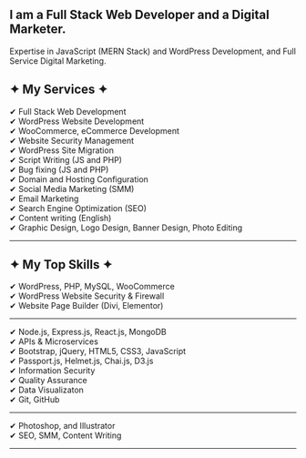 ##  I am a Full Stack Web Developer and a Digital Marketer. <br/> 
Expertise in JavaScript (MERN Stack) and WordPress Development, and Full Service Digital Marketing.

## ✦ My Services ✦

✔ Full Stack Web Development <br/>
✔ WordPress Website Development <br/>
✔ WooCommerce, eCommerce Development <br/>
✔ Website Security Management <br/>
✔ WordPress Site Migration <br/>
✔ Script Writing (JS and PHP) <br/>
✔ Bug fixing (JS and PHP) <br/>
✔ Domain and Hosting Configuration <br/>
✔ Social Media Marketing (SMM) <br/>
✔ Email Marketing <br/>
✔ Search Engine Optimization (SEO) <br/>
✔ Content writing (English) <br/>
✔ Graphic Design, Logo Design, Banner Design, Photo Editing <br/>

----------------------------------------------------------------------------------------


## ✦ My Top Skills ✦

✔ WordPress, PHP, MySQL, WooCommerce <br/>
✔ WordPress Website Security & Firewall <br/>
✔ Website Page Builder (Divi, Elementor) <br/>

------------------------------------------------------------------------------------------
✔ Node.js, Express.js, React.js, MongoDB <br/>
✔ APIs & Microservices <br/>
✔ Bootstrap, jQuery, HTML5, CSS3, JavaScript <br/>
✔ Passport.js, Helmet.js, Chai.js, D3.js <br/>
✔ Information Security <br/>
✔ Quality Assurance<br/>
✔ Data Visualizaton<br/>
✔ Git, GitHub

------------------------------------------------------------------------------------------
✔ Photoshop, and Illustrator <br/>
✔ SEO, SMM, Content Writing

------------------------------------------------------------------------------------------

